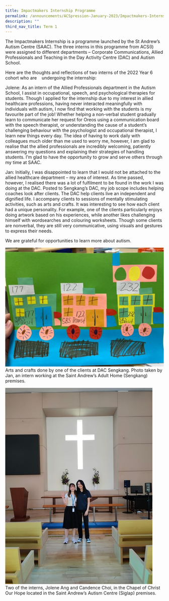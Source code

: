 ```yaml
---
title: Impactmakers Internship Programme
permalink: /announcements/ACSpression-January-2023/Impactmakers-Internship-Programme/
description: ""
third_nav_title: Term 1
---
```

The Impactmakers Internship is a programme launched by the St Andrew’s Autism Centre (SAAC). The three interns in this programme from ACS(I) were assigned to different departments – Corporate Communications, Allied Professionals and Teaching in the Day Activity Centre (DAC) and Autism School.

Here are the thoughts and reflections of two interns of the 2022 Year 6 cohort who are    undergoing the internship:

Jolene: As an intern of the Allied Professionals department in the Autism School, I assist in occupational, speech, and psychological therapies for students. Though I applied for the internship due to my interest in allied healthcare professions, having never interacted meaningfully with individuals with autism, I now find that working with the students is my favourite part of the job! Whether helping a non-verbal student gradually learn to communicate her request for Oreos using a communication board with the speech therapist, or understanding the cause of a student’s challenging behaviour with the psychologist and occupational therapist, I learn new things every day. The idea of having to work daily with colleagues much older than me used to worry me, however, I am glad to realise that the allied professionals are incredibly welcoming, patiently answering my questions and explaining their strategies of handling students. I’m glad to have the opportunity to grow and serve others through my time at SAAC.

Jan: Initially, I was disappointed to learn that I would not be attached to the allied healthcare department – my area of interest. As time passed, however, I realised there was a lot of fulfilment to be found in the work I was doing at the DAC. Posted to Sengkang’s DAC, my job scope includes helping coaches look after clients. The DAC help clients live an independent and dignified life. I accompany clients to sessions of mentally stimulating activities, such as arts and crafts. It was interesting to see how each client had a unique personality. For example, one of the clients particularly enjoys doing artwork based on his experiences, while another likes challenging himself with wordsearches and colouring worksheets. Though some clients are nonverbal, they are still very communicative, using visuals and gestures to express their needs.

We are grateful for opportunities to learn more about autism.

![](/images/ACSpression/Picture1-1024x768.jpg)  
Arts and crafts done by one of the clients at DAC Sengkang. Photo taken by Jan, an intern working at the Saint Andrew’s Adult Home (Sengkang) premises.

![](/images/ACSpression/Picture2-1.jpg)  
Two of the interns, Jolene Ang and Candence Choi, in the Chapel of Christ Our Hope located in the Saint Andrew’s Autism Centre (Siglap) premises.